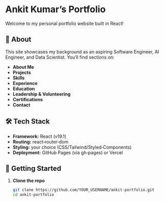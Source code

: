 # Ankit Kumar’s Portfolio

Welcome to my personal portfolio website built in React!

## 📖 About

This site showcases my background as an aspiring Software Engineer, AI Engineer, and Data Scientist. You’ll find sections on:
- **About Me**  
- **Projects**  
- **Skills**  
- **Experience**  
- **Education**  
- **Leadership & Volunteering**  
- **Certifications**  
- **Contact**

## 🛠️ Tech Stack

- **Framework:** React (v19.1)  
- **Routing:** react‑router‑dom  
- **Styling:** your choice (CSS/Tailwind/Styled‑Components)  
- **Deployment:** GitHub Pages (via gh‑pages) or Vercel

## 🚀 Getting Started

1. **Clone the repo**  
   ```bash
   git clone https://github.com/YOUR_USERNAME/ankit-portfolio.git
   cd ankit-portfolio
